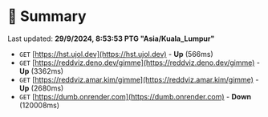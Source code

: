 # 📖 Summary
Last updated: **29/9/2024, 8:53:53 PTG "Asia/Kuala_Lumpur"**

- `GET` [https://hst.ujol.dev](https://hst.ujol.dev) - **Up** (566ms)
- `GET` [https://reddviz.deno.dev/gimme](https://reddviz.deno.dev/gimme) - **Up** (3362ms)
- `GET` [https://reddviz.amar.kim/gimme](https://reddviz.amar.kim/gimme) - **Up** (2680ms)
- `GET` [https://dumb.onrender.com](https://dumb.onrender.com) - **Down** (120008ms)
